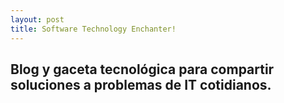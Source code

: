 ```yaml
---
layout: post
title: Software Technology Enchanter!
---
```


## Blog y gaceta tecnológica para compartir soluciones a problemas de IT cotidianos.
